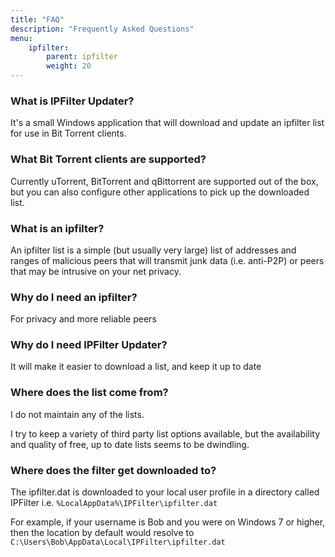 ```yaml
---
title: "FAQ"
description: "Frequently Asked Questions"
menu:
    ipfilter:
        parent: ipfilter
        weight: 20       
---
```


### What is IPFilter Updater?

It's a small Windows application that will download and update an ipfilter list for use in Bit Torrent clients.

### What Bit Torrent clients are supported?

Currently uTorrent, BitTorrent and qBittorrent are supported out of the box, but you can also configure other applications to pick up the downloaded list.

### What is an ipfilter?

An ipfilter list is a simple (but usually very large) list of addresses and ranges of malicious peers that will transmit junk data (i.e. anti-P2P) or peers that may be intrusive on your net privacy.

### Why do I need an ipfilter?

For privacy and more reliable peers

### Why do I need IPFilter Updater?

It will make it easier to download a list, and keep it up to date

### Where does the list come from?

I do not maintain any of the lists.

I try to keep a variety of third party list options available, but the availability and quality of free, up to date lists seems to be dwindling.

### Where does the filter get downloaded to?

The ipfilter.dat is downloaded to your local user profile in a directory called IPFilter i.e. `%LocalAppData%\IPFilter\ipfilter.dat`

For example, if your username is Bob and you were on Windows 7 or higher, then the location by default would resolve to `C:\Users\Bob\AppData\Local\IPFilter\ipfilter.dat`
